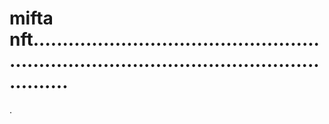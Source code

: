 # mifta nft................................................................................................................
.
